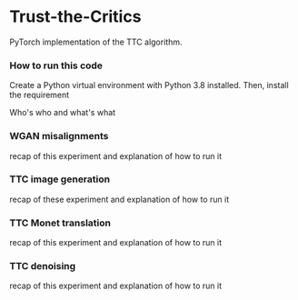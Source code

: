 # Trust-the-Critics
PyTorch implementation of the TTC algorithm.


### How to run this code
Create a Python virtual environment with Python 3.8 installed. Then, install the requirement 


Who's who and what's what

### WGAN misalignments
recap of this experiment and explanation of how to run it




### TTC image generation 
recap of these experiment and explanation of how to run it





### TTC Monet translation
recap of this experiment and explanation of how to run it





### TTC denoising
recap of this experiment and explanation of how to run it



